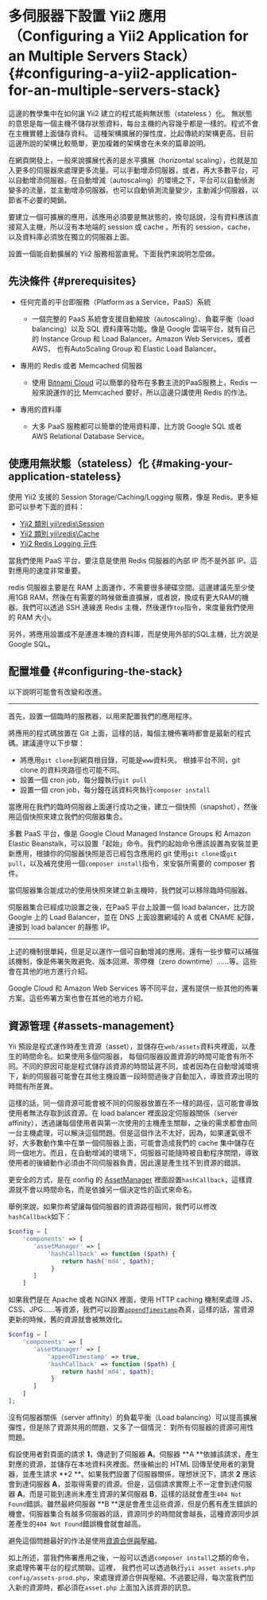 # 多伺服器下設置 Yii2 應用（Configuring a Yii2 Application for an Multiple Servers Stack） {#configuring-a-yii2-application-for-an-multiple-servers-stack}

這邊的教學集中在如何讓  Yii2 建立的程式能夠無狀態（stateless ）化。 無狀態的意思是每一個主機不儲存狀態資料，每台主機的內容幾乎都是一樣的。程式不會在主機實體上面儲存資料。 這種架構擴展的彈性度，比起傳統的架構更高。目前這邊所說的架構比較簡單，更加複雜的架構會在未來的篇章說明。

在網頁開發上，一般來說擴展代表的是水平擴展（horizontal scaling），也就是加入更多的伺服器來處理更多流量。可以手動增添伺服器，或者，再大多數平台，可以自動增添伺服器。在自動增減（autoscaling）的環境之下，平台可以自動偵測變多的流量，並主動增添伺服器。也可以自動偵測流量變少，主動減少伺服器，以節省不必要的開銷。

要建立一個可擴展的應用，該應用必須要是無狀態的，換句話說，沒有資料應該直接寫入主機，所以沒有本地端的 session 或 cache 。所有的 session，cache，以及資料庫必須放在獨立的伺服器上面。

設置一個能自動擴展的 Yii2 服務相當直覺。下面我們來說明怎麼做。

## 先決條件 {#prerequisites}

* 任何完善的平台即服務（Platform as a Service，PaaS）系統

  * 一個完整的 PaaS 系統會支援自動縮放（autoscaling）、負載平衡（load balancing）以及 SQL 資料庫等功能。像是 Google 雲端平台，就有自己的 Instance Group 和 Load Balancer。Amazon Web Services，或者 AWS， 也有AutoScaling Group 和 Elastic Load Balancer。

* 專用的 Redis 或者 Memcached 伺服器

  * 使用 [Bitnami Cloud](https://bitnami.com/cloud) 可以簡單的發布在多數主流的PaaS服務上，Redis 一般來說運作的比 Memcached 要好，所以這邊只講使用 Redis 的作法。

* 專用的資料庫

  * 大多 PaaS 服務都可以簡單的使用資料庫，比方說 Google SQL 或者 AWS Relational Database Service。

## 使應用無狀態（stateless）化 {#making-your-application-stateless}

使用 Yii2 支援的 Session Storage/Caching/Logging 服務，像是 Redis。更多細節可以參考下面的資料：

* [Yii2 類別 yii\redis\Session](http://www.yiiframework.com/doc-2.0/yii-redis-session.html)
* [Yii2 類別 yii\redis\Cache](http://www.yiiframework.com/doc-2.0/yii-redis-cache.html)
* [Yii2 Redis Logging 元件](https://github.com/JackyChan/yii2-redis-log)

當我們使用 PaaS 平台，要注意是使用 Redis 伺服器的內部 IP 而不是外部 IP。這對應用的速度非常重要。

redis 伺服器主要是在 RAM 上面運作，不需要很多硬碟空間。這邊建議先至少使用1GB RAM，然後在有需要的時候做垂直擴展，或者說，換成有更大RAM的機器。我們可以透過 SSH 連線進 Redis 主機，然後運作`top`指令，來度量我們使用的 RAM 大小。

另外，將應用設置成不是連進本機的資料庫，而是使用外部的SQL主機，比方說是Google SQL。

## 配置堆疊 {#configuring-the-stack}

以下說明可能會有改變和改進。

---

首先，設置一個臨時的服務器，以用來配置我們的應用程序。

將應用的程式碼放置在 Git 上面，這樣的話，每個主機佈署時都會是最新的程式碼。建議遵守以下步驟：

* 將應用`git clone`到網頁根目錄，可能是`www`資料夾。 根據平台不同，git clone 的資料夾路徑也可能不同。
* 設置一個 cron job，每分鐘執行`git pull`
* 設置一個 cron job，每分鐘在該資料夾執行`composer install`

當應用在我們的臨時伺服器上面運行成功之後，建立一個快照（snapshot），然後用這個快照來建立我們的伺服器集合。

多數 PaaS 平台，像是 Google Cloud Managed Instance Groups 和 Amazon Elastic Beanstalk，可以設置「起始」命令。我們的起始命令應該設置為安裝並更新應用，根據你的伺服器快照是否已經包含應用的 git 使用`git clone`或`git pull`，以及補充使用一個`composer install`指令，來安裝所需要的 composer 套件。

當伺服器集合能成功的使用快照來建立新主機時，我們就可以移除臨時伺服器。

伺服器集合已經成功設置之後，在PaaS 平台上設置一個 load balancer，比方說 Google 上的 Load Balancer，並在 DNS 上面設置網域的 A 或者 CNAME 紀錄，連接到 load balancer 的靜態 IP。

---

上述的機制很單純，但是足以運作一個可自動增減的應用。還有一些步驟可以補強該機制，像是佈署失敗避免、版本回溯、零停機（zero downtime）……等。這些會在其他的地方進行介紹。

Google Cloud 和 Amazon Web Services 等不同平台，還有提供一些其他的佈署方案。這些佈署方案也會在其他的地方介紹。

## 資源管理 {#assets-management}

Yii 預設是程式運作時產生資源（asset），並儲存在`web/assets`資料夾裡面，以產生的時間命名。如果使用多個伺服器， 每個伺服器設置資源的時間可能會有所不同。不同的原因可能是程式儲存該資源的時間延遲不同，或者因為在自動增減環境下，新的伺服器可能會在其他主機設置一段時間過後才自動加入，導致資源出現的時間有所差異。

這樣的話，同一個資源可能會被不同的伺服器放置在不一樣的路徑，這可能會導致使用者無法存取到該資源。在 load balancer 裡面設定伺服器關係（server affinity），透過讓每個使用者與第一次使用的主機產生關聯，之後的需求都會由同一台主機處理，可以解決這個問題。但是這個作法不太好，因為，如果運氣很不好，大多數動作集中在單一個伺服器上面，可能會造成我們的 cache 集中儲存在同一個地方。而且，在自動增減的環境下，伺服器可能隨時被自動程序關閉，導致使用者的後續動作必須由不同伺服器負責，因此還是產生找不到資源的錯誤。

更安全的方式，是在 config 的 [AssetManager](http://www.yiiframework.com/doc-2.0/yii-web-assetmanager.html#%24hashCallback-detail) 裡面設置`hashCallback`，這樣資源就不會以時間命名，而是依據另一個決定性的函式來命名。

舉例來說，如果你希望讓每個伺服器的資源路徑相同，我們可以修改 `hashCallback`如下：

```php
$config = [
    'components' => [
       'assetManager' => [
           'hashCallback' => function ($path) {
               return hash('md4', $path);
            }    
       ]
    ]
```

如果我們是在 Apache 或者 NGINX 裡面，使用 HTTP caching 機制來處理 JS、CSS、JPG……等資源，我們可以設置[`appendTimestamp`](http://www.yiiframework.com/doc-2.0/yii-web-assetmanager.html#%24appendTimestamp-detail)為真，這樣的話，當資源更新的時候，舊的資源就會被無效化。

```php
$config = [
    'components' => [
       'assetManager' => [
           'appendTimestamp' => true,
           'hashCallback' => function ($path) {
               return hash('md4', $path);
            }    
       ]
    ]
];
```

沒有伺服器關係（server affinity）的負載平衡（Load balancing）可以提高擴展彈性，但是除了資源共用的問題，又多了一個情況： 對所有伺服器的資源可用性問題。

假設使用者對頁面的請求 **1**，傳遞到了伺服器 **A**。伺服器 **A **依據該請求，產生對應的資源，並儲存在本地資料夾裡面。然後輸出的 HTML 回傳至使用者的瀏覽器，並產生請求 **2 **。如果我們設置了伺服器關係，理想狀況下，請求 **2** 應該會到達伺服器 **A**，並取得需要的資源。但是，這個請求實際上不一定會到達伺服器 **A**。而是可能到達尚未產生資源的某伺服器 **B**，這樣的話就會產生`404 Not Found`錯誤。雖然最終伺服器 **B **還是會產生這些資源，但是仍舊有產生錯誤的機會。伺服器集合有越多伺服器的話，資源同步的時間就會越長，這種資源同步誤差產生的`404 Not Found`錯誤機會就會越高。

避免這個問題最好的作法是使用[資源合併與壓縮](http://www.yiiframework.com/doc-2.0/guide-structure-assets.html#combining-compressing-assets)。

如上所述，當我們佈署應用之後，一般可以透過`composer install`之類的命令，來處理佈署平台的程式關聯。這裡， 我們也可以透過執行`yii asset assets.php config/assets-prod.php`，來處理資源合併與壓縮。不過要記得，每次當我們加入新的資源時，都必須在`asset.php` 上面加入該資源的訊息。

